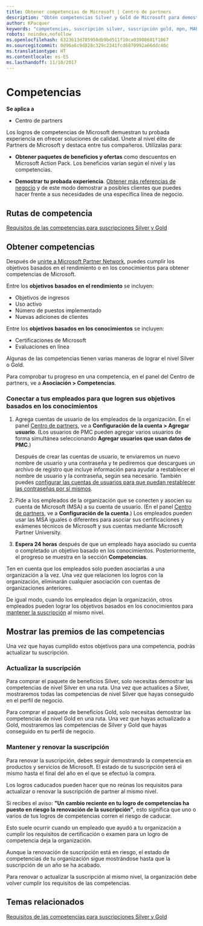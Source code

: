 ```yaml
---
title: Obtener competencias de Microsoft | Centro de partners
description: "Obtén competencias Silver y Gold de Microsoft para demostrar tu experiencia probada en ofrecer soluciones de calidad en un área especializada de negocios."
author: KPacquer
keywords: "competencias, suscripción silver, suscripción gold, mpn, MAPS, competencia"
robots: noindex,nofollow
ms.openlocfilehash: 6323613d785958db9bd511f10ca03988681f1867
ms.sourcegitcommit: 0d96a6c9d828c329c2341fcd6870992a66ddc40c
ms.translationtype: HT
ms.contentlocale: es-ES
ms.lasthandoff: 11/10/2017
---
```

<!--
•   FWLink https://go.microsoft.com/fwlink/?linkid=851080 : top of page
•   FWLink https://go.microsoft.com/fwlink/?linkid=851281: top of page (duplicate)
•   FWLink https://go.microsoft.com/fwlink/?linkid=851079: Competencies (#attainment_paths)
•   FWLink https://go.microsoft.com/fwlink/?linkid=851081: Maintain and renew membership (#maintain_membership)
•   FWLink https://go.microsoft.com/fwlink/?linkid=851082: Get your employees connected to complete skill-based goals (#associating_achievements)
•   FWLink https://go.microsoft.com/fwlink/?linkid=851083 : Achievement overrides (#achievement_override)
•   FWLink: https://go.microsoft.com/fwlink/?linkid=851236: UI link, goes to the place where you import new users. Temporarily points to the Partner Center homepage.
•   FWLink: https://go.microsoft.com/fwlink/?linkid=851607 :Will go to the docs page for Silver/Gold competency achievements. Currently goes to https://partnercenter.microsoft.com/partner/cloud-solution-provider 

 -->

# <a name="competencies"></a>Competencias

**Se aplica a**
-  Centro de partners

Los logros de competencias de Microsoft demuestran tu probada experiencia en ofrecer soluciones de calidad. Únete al nivel élite de Partners de Microsoft y destaca entre tus compañeros. Utilízalas para: 

*  **Obtener paquetes de beneficios y ofertas** como descuentos en Microsoft Action Pack. Los beneficios varían según el nivel y las competencias. 

*  **Demostrar tu probada experiencia**. [Obtener más referencias de negocio](referrals.md) y de este modo demostrar a posibles clientes que puedes hacer frente a sus necesidades de una específica línea de negocio.

## <a href="" id="attainment_paths"></a> Rutas de competencia

[Requisitos de las competencias para suscripciones Silver y Gold](learn-about-competencies.md)

## <a name="earn-competencies"></a>Obtener competencias

Después de [unirte a Microsoft Partner Network](mpn-overview.md), puedes cumplir los objetivos basados en el rendimiento o en los conocimientos para obtener competencias de Microsoft. 

Entre los **objetivos basados en el rendimiento** se incluyen: 
* Objetivos de ingresos
* Uso activo
* Número de puestos implementado
* Nuevas adiciones de clientes

Entre los **objetivos basados en los conocimientos** se incluyen: 
* Certificaciones de Microsoft
* Evaluaciones en línea 

Algunas de las competencias tienen varias maneras de lograr el nivel Silver o Gold.

Para comprobar tu progreso en una competencia, en el panel del Centro de partners, ve a **Asociación > Competencias**. 

### <a href="" id="associating_achievements"></a>Conectar a tus empleados para que logren sus objetivos basados en los conocimientos

1.  Agrega cuentas de usuario de los empleados de la organización. En el panel [Centro de partners](http://partnercenter.microsoft.com), ve a **Configuración de la cuenta > Agregar usuario**. (Los usuarios de PMC pueden agregar varios usuarios de forma simultánea seleccionando **Agregar usuarios que usan datos de PMC**.)

    Después de crear las cuentas de usuario, te enviaremos un nuevo nombre de usuario y una contraseña y te pediremos que descargues un archivo de registro que incluye información para ayudar a restablecer el nombre de usuario y la contraseña, según sea necesario. También puedes [configurar las cuentas de usuarios para que puedan restablecer las contraseñas por sí mismos](https://docs.microsoft.com/en-us/azure/active-directory/active-directory-passwords-getting-started).

2. Pide a los empleados de la organización que se conecten y asocien su cuenta de Microsoft (MSA) a su cuenta de usuario. (En el panel [Centro de partners](http://partnercenter.microsoft.com), ve a **Configuración de la cuenta**.) Los empleados pueden usar las MSA iguales o diferentes para asociar sus certificaciones y exámenes técnicos de Microsoft y sus cuentas mediante Microsoft Partner University.

3.  **Espera 24 horas** después de que un empleado haya asociado su cuenta o completado un objetivo basado en los conocimientos. Posteriormente, el progreso se muestra en la sección **Competencias**.

Ten en cuenta que los empleados solo pueden asociarlas a una organización a la vez. Una vez que relacionen los logros con la organización, eliminarán cualquier asociación con cuentas de organizaciones anteriores.

De igual modo, cuando los empleados dejan la organización, otros empleados pueden lograr los objetivos basados en los conocimientos para [mantener la suscripción](#maintaining_membership) al mismo nivel.

## <a name="display-your-competency-awards"></a>Mostrar las premios de las competencias

Una vez que hayas cumplido estos objetivos para una competencia, podrás actualizar tu suscripción.

### <a name="upgrade-your-membership"></a>Actualizar la suscripción

Para comprar el paquete de beneficios Silver, solo necesitas demostrar las competencias de nivel Silver en una ruta. Una vez que actualices a Silver, mostraremos todas las competencias de nivel Silver que hayas conseguido en el perfil de negocio. 

Para comprar el paquete de beneficios Gold, solo necesitas demostrar las competencias de nivel Gold en una ruta. Una vez que hayas actualizado a Gold, mostraremos las competencias de Silver y Gold que hayas conseguido en tu perfil de negocio. 

### <a href="" id="maintain_membership"></a> Mantener y renovar la suscripción

Para renovar la suscripción, debes seguir demostrando la competencia en productos y servicios de Microsoft. El estado de tu suscripción será el mismo hasta el final del año en el que se efectuó la compra.

Los logros caducados pueden hacer que no reúnas los requisitos para actualizar o renovar la suscripción de partner al mismo nivel. 

Si recibes el aviso: **"Un cambio reciente en tu logro de competencias ha puesto en riesgo la renovación de la suscripción"**, esto significa que uno o varios de tus logros de competencias corren el riesgo de caducar. 

Esto suele ocurrir cuando un empleado que ayudó a tu organización a cumplir los requisitos de certificación o examen para un logro de competencia deja la organización. 

Aunque la renovación de suscripción está en riesgo, el estado de competencias de tu organización sigue mostrándose hasta que la suscripción de un año se ha acabado.

Para renovar o actualizar la suscripción al mismo nivel, la organización debe volver cumplir los requisitos de las competencias.

## <a name="related-topics"></a>Temas relacionados

[Requisitos de las competencias para suscripciones Silver y Gold](learn-about-competencies.md)